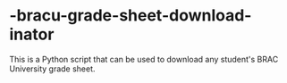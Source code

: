 # -bracu-grade-sheet-download-inator
This is a Python script that can be used to download any student's BRAC University grade sheet.
